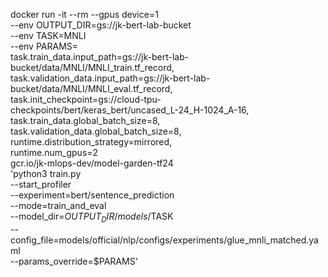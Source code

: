docker run -it --rm --gpus device=1 \
--env OUTPUT_DIR=gs://jk-bert-lab-bucket \
--env TASK=MNLI \
--env PARAMS=\
task.train_data.input_path=gs://jk-bert-lab-bucket/data/MNLI/MNLI_train.tf_record,\
task.validation_data.input_path=gs://jk-bert-lab-bucket/data/MNLI/MNLI_eval.tf_record,\
task.init_checkpoint=gs://cloud-tpu-checkpoints/bert/keras_bert/uncased_L-24_H-1024_A-16,\
task.train_data.global_batch_size=8,\
task.validation_data.global_batch_size=8,\
runtime.distribution_strategy=mirrored,\
runtime.num_gpus=2 \
gcr.io/jk-mlops-dev/model-garden-tf24 \
'python3 train.py \
 --start_profiler \
 --experiment=bert/sentence_prediction \
 --mode=train_and_eval \
 --model_dir=$OUTPUT_DIR/models/$TASK \
 --config_file=models/official/nlp/configs/experiments/glue_mnli_matched.yaml \
 --params_override=$PARAMS' 